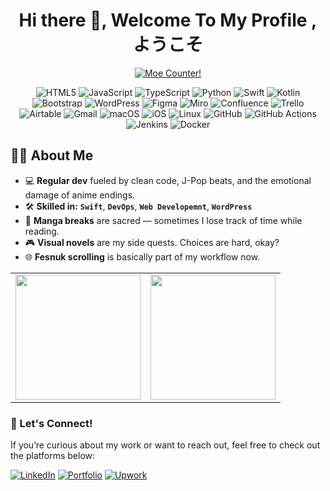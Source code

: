 <!-- <img src="./31. Summer_11zon.jpg" width="1000"/> !-->

<h1 align="center"> Hi there 👋, Welcome To My Profile , ようこそ</h1>

<p align="center">
  <a href="https://count.getloli.com" target="_blank">
    <img alt="Moe Counter!" src="https://count.getloli.com/@armstrony?name=armstrony&theme=booru-jaypee&padding=7&offset=0&align=top&scale=1&pixelated=1&darkmode=auto">
  </a>
</p>

<p align="center">
  <!-- Programming Languages -->
  <img alt="HTML5" src="https://img.shields.io/badge/HTML5-E34F26?style=for-the-badge&logo=html5&logoColor=white" />
  <img alt="JavaScript" src="https://img.shields.io/badge/JavaScript-F7DF1E?style=for-the-badge&logo=javascript&logoColor=black" />
  <img alt="TypeScript" src="https://img.shields.io/badge/TypeScript-3178C6?style=for-the-badge&logo=typescript&logoColor=white" />
  <img alt="Python" src="https://img.shields.io/badge/Python-3776AB?style=for-the-badge&logo=python&logoColor=white" />
  <img alt="Swift" src="https://img.shields.io/badge/Swift-FA7343?style=for-the-badge&logo=swift&logoColor=white" />
  <img alt="Kotlin" src="https://img.shields.io/badge/Kotlin-7F52FF?style=for-the-badge&logo=kotlin&logoColor=white" />

  <!-- Frameworks / Tools -->
  <img alt="Bootstrap" src="https://img.shields.io/badge/Bootstrap-7952B3?style=for-the-badge&logo=bootstrap&logoColor=white" />
  <img alt="WordPress" src="https://img.shields.io/badge/WordPress-21759B?style=for-the-badge&logo=wordpress&logoColor=white" />
  <img alt="Figma" src="https://img.shields.io/badge/Figma-F24E1E?style=for-the-badge&logo=figma&logoColor=white" />
  <img alt="Miro" src="https://img.shields.io/badge/Miro-050038?style=for-the-badge&logo=miro&logoColor=yellow" />
  <img alt="Confluence" src="https://img.shields.io/badge/Confluence-172B4D?style=for-the-badge&logo=confluence&logoColor=white" />
  <img alt="Trello" src="https://img.shields.io/badge/Trello-0052CC?style=for-the-badge&logo=trello&logoColor=white" />
  <img alt="Airtable" src="https://img.shields.io/badge/Airtable-FF6F00?style=for-the-badge&logo=airtable&logoColor=white" />
  <img alt="Gmail" src="https://img.shields.io/badge/Gmail-EA4335?style=for-the-badge&logo=gmail&logoColor=white" />

  <!-- Platforms -->
  <img alt="macOS" src="https://img.shields.io/badge/macOS-000000?style=for-the-badge&logo=apple&logoColor=white" />
  <img alt="iOS" src="https://img.shields.io/badge/iOS-000000?style=for-the-badge&logo=apple&logoColor=white" />
  <img alt="Linux" src="https://img.shields.io/badge/Linux-FCC624?style=for-the-badge&logo=linux&logoColor=black" />

  <!-- DevOps -->
  <img alt="GitHub" src="https://img.shields.io/badge/GitHub-181717?style=for-the-badge&logo=github&logoColor=white" />
  <img alt="GitHub Actions" src="https://img.shields.io/badge/GitHub_Actions-2088FF?style=for-the-badge&logo=githubactions&logoColor=white" />
  <img alt="Jenkins" src="https://img.shields.io/badge/Jenkins-D24939?style=for-the-badge&logo=jenkins&logoColor=white" />
  <img alt="Docker" src="https://img.shields.io/badge/Docker-2496ED?style=for-the-badge&logo=docker&logoColor=white" />
</p>


<h2>🧑‍💻 About Me</h2>

<ul>
  <li>💻 <strong>Regular dev</strong> fueled by clean code, J-Pop beats, and the emotional damage of anime endings.</li>
  <li>🛠️ <strong>Skilled in:</strong> <code><strong>Swift</strong></code>, <code><strong>DevOps</strong></code>, <code><strong>Web Developemnt</strong></code>, <code><strong>WordPress</strong></code></li>

  <li>📖 <strong>Manga breaks</strong> are sacred — sometimes I lose track of time while reading.</li>
  <li>🎮 <strong>Visual novels</strong> are my side quests. Choices are hard, okay?</li>
  <li>🌐 <strong>Fesnuk scrolling</strong> is basically part of my workflow now.</li>
</ul>

<table>
  <tr>
    <td>
      <a href="https://github.com/armstrony/github-readme-stats">
        <img height="200" src="https://github-readme-stats.vercel.app/api?username=armstrony&theme=radical&show_icons=true&hide_title=true" />
      </a>
    </td>
    <td>
      <a href="https://github.com/armstrony/convoychat">
        <img height="200" src="https://github-readme-stats.vercel.app/api/top-langs?username=armstrony&layout=compact&langs_count=8&theme=radical" />
      </a>
    </td>
  </tr>
</table>

### 🔗 Let's Connect!

If you’re curious about my work or want to reach out, feel free to check out the platforms below:

[![LinkedIn](https://img.shields.io/badge/LinkedIn-0077B5?style=for-the-badge&logo=linkedin&logoColor=white)](https://linkedin.com/in/mkhadafiess/)
[![Portfolio](https://img.shields.io/badge/Portfolio-24292E?style=for-the-badge&logo=github&logoColor=white)](https://armstrony.github.io)
[![Upwork](https://img.shields.io/badge/Upwork-6fda44?style=for-the-badge&logo=upwork&logoColor=white)](https://www.upwork.com/freelancers/~yourupworkid)








